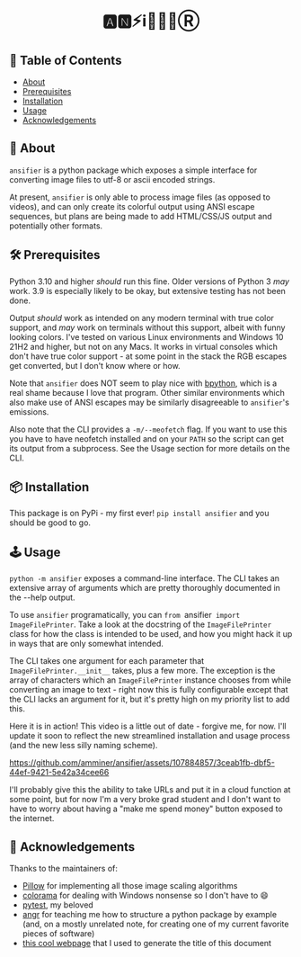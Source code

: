 <h1 align="center">🅰️🅽⚡️ℹ️🎏💈📧Ⓡ</h1>


## 📜 Table of Contents

- [About](#about)
- [Prerequisites](#prereqs)
- [Installation](#installation)
- [Usage](#usage)
- [Acknowledgements](#acknowledgements)


## 🧐 About <a name = "about"></a>

`ansifier` is a python package which exposes a simple interface
for converting image files to utf-8 or ascii encoded strings.

At present, `ansifier` is only able to process image files (as opposed to videos),
and can only create its colorful output using ANSI
escape sequences, but plans are being made to add HTML/CSS/JS output
and potentially other formats.


## 🛠 Prerequisites <a name = "prereqs"></a>

Python 3.10 and higher *should* run this fine. Older versions of Python 3 *may* work.
3.9 is especially likely to be okay, but extensive testing has not been done.

Output *should* work as intended on any modern terminal with
true color support, and *may* work on terminals without this support,
albeit with funny looking colors. I've tested on various Linux environments and Windows
10 21H2 and higher, but not on any Macs. It works in virtual consoles which don't have true
color support - at some point in the stack the RGB escapes get converted, but I don't know
where or how.

Note that `ansifier` does NOT seem to play nice with
[bpython](https://bpython-interpreter.org/),
which is a real shame because I love that program.
Other similar environments which also make use of ANSI escapes may be similarly
disagreeable to `ansifier`'s emissions.

Also note that the CLI provides a `-m/--meofetch` flag. If you want to use this you
have to have neofetch installed and on your `PATH` so the script can get its
output from a subprocess. See the Usage section for more details on the CLI.


## 📦 Installation <a name = "installation"></a>

This package is on PyPi - my first ever! `pip install ansifier` and you should be good to go.


## 🕹️ Usage <a name="usage"></a>

`python -m ansifier` exposes a command-line interface. The CLI takes an
extensive array of arguments which are pretty thoroughly documented in the --help output.

To use `ansifier` programatically, you can `from `ansifier` import ImageFilePrinter`.
Take a look at the docstring of the `ImageFilePrinter` class for how the class
is intended to be used, and how you might hack it up in ways that are only somewhat intended.

The CLI takes one argument for each parameter that `ImageFilePrinter.__init__` takes,
plus a few more. The exception is the array of characters which an `ImageFilePrinter` instance
chooses from while converting an image to text - right now this is fully configurable except that
the CLI lacks an argument for it, but it's pretty high on my priority list to add this.

Here it is in action! This video is a little out of date - forgive me, for now.
I'll update it soon to reflect the new streamlined installation and usage process
(and the new less silly naming scheme).

https://github.com/amminer/ansifier/assets/107884857/3ceab1fb-dbf5-44ef-9421-5e42a34cee66

I'll probably give this the ability to take URLs and put it in a cloud function at some point,
but for now I'm a very broke grad student and I don't want to have to worry about having a
"make me spend money" button exposed to the internet.


## 🙏 Acknowledgements  <a name = "acknowledgements"></a>

Thanks to the maintainers of:
* [Pillow](https://github.com/python-pillow/Pillow) for implementing
all those image scaling algorithms
* [colorama](https://github.com/tartley/colorama) for dealing with Windows nonsense
  so I don't have to 😄
* [pytest](https://docs.pytest.org/en/8.0.x/), my beloved
* [angr](https://github.com/angr/angr) for teaching me how to structure a python package by example
  (and, on a mostly unrelated note, for creating one of my current favorite pieces of software)
* [this cool webpage](https://stevenacoffman.github.io/homoglyphs/) that I used to generate the title of this document

